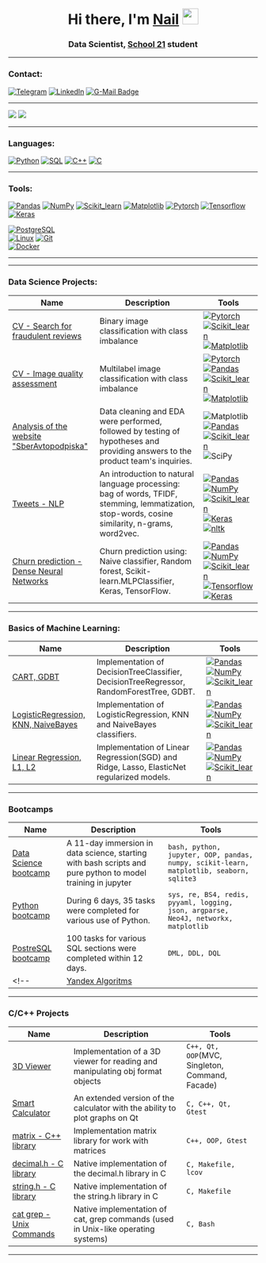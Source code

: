 <h1 align="center">Hi there, I'm <a href="https://www.linkedin.com/in/%D0%BD%D0%B0%D0%B8%D0%BB%D1%8C-%D0%B0%D1%85%D0%BC%D0%B5%D1%82%D0%B3%D0%B0%D1%80%D0%B8%D0%B5%D0%B2-838251206/" target="_blank">Nail</a> 
<img src="https://github.com/blackcater/blackcater/raw/main/images/Hi.gif" height="32"/></h1>
<h3 align="center">Data Scientist, <a href='https://21-school.ru/'>School 21</a> student</h3>

___  
### Contact:
[![Telegram](https://img.shields.io/badge/Telegram-0088cc?style=for-the-badge&logo=telegram&logoColor=white)](https://t.me/NailOren)
[![LinkedIn](https://img.shields.io/badge/linkedin-%230077B5.svg?style=for-the-badge&logo=linkedin&logoColor=white)](https://www.linkedin.com/in/%D0%BD%D0%B0%D0%B8%D0%BB%D1%8C-%D0%B0%D1%85%D0%BC%D0%B5%D1%82%D0%B3%D0%B0%D1%80%D0%B8%D0%B5%D0%B2-838251206/)
[![G-Mail Badge](https://img.shields.io/badge/Gmail-D14836?style=for-the-badge&logo=gmail&logoColor=white)](mailto:ahmetgarievnail@gmail.com)
___
![](https://github-profile-summary-cards.vercel.app/api/cards/most-commit-language?username=proger-n&theme=dracula) ![](https://github-profile-summary-cards.vercel.app/api/cards/repos-per-language?username=proger-n&theme=dracula)
___
### Languages:
[![Python](https://img.shields.io/badge/Python-000000?style=for-the-badge&logo=python&logoColor=F46D01)]()
[![SQL](https://img.shields.io/badge/SQL-000000?style=for-the-badge&logo=sql&logoColor=F46D01)]()
[![C++](https://img.shields.io/badge/C%2B%2B-000000?style=for-the-badge&logo=c%2B%2B&logoColor=F46D01)]()
[![C](https://img.shields.io/badge/C-000000?style=for-the-badge&logo=c&logoColor=F46D01)]()
___
### Tools:
[![Pandas](https://img.shields.io/badge/Pandas-000000?style=for-the-badge&logo=pandas&logoColor=F46D01)]()
[![NumPy](https://img.shields.io/badge/numpy-000000?style=for-the-badge&logo=numpy&logoColor=F46D01)]()
[![Scikit_learn](https://img.shields.io/badge/Scikit_learn-000000?style=for-the-badge&logo=scikit-learn&logoColor=F46D01)]()
[![Matplotlib](https://img.shields.io/badge/Matplotlib-000000?style=for-the-badge&logo=Matplotlib&logoColor=F46D01)]()
[![Pytorch](https://img.shields.io/badge/Pytorch-000000?style=for-the-badge&logo=pytorch&logoColor=F46D01)]()
[![Tensorflow](https://img.shields.io/badge/Tensoflow-000000?style=for-the-badge&logo=tensorflow&logoColor=F46D01)]()
[![Keras](https://img.shields.io/badge/Keras-000000?style=for-the-badge&logo=Keras&logoColor=F46D01)]()  

[![PostgreSQL](https://img.shields.io/badge/PostgreSQL-000000?style=for-the-badge&logo=postgresql&logoColor=F46D01)]()  
[![Linux](https://img.shields.io/badge/Linux-000000?style=for-the-badge&logo=linux&logoColor=F46D01)]()
[![Git](https://img.shields.io/badge/Git-000000?style=for-the-badge&logo=git&logoColor=F46D01)]()  
[![Docker](https://img.shields.io/badge/Docker-000000?style=for-the-badge&logo=docker&logoColor=F46D01)]()
___

___
### **Data Science** Projects:
|    Name           | Description      | Tools        |
|    ---            |      ---         |  ---         |
| [CV - Search for fraudulent reviews](https://github.com/proger-n/Computer_vision_3) | Binary image classification with class imbalance | [![Pytorch](https://img.shields.io/badge/Pytorch-000000?style=for-the-badge&logo=pytorch&logoColor=F46D01)]() [![Scikit_learn](https://img.shields.io/badge/Scikit_learn-000000?style=for-the-badge&logo=scikit-learn&logoColor=F46D01)]() [![Matplotlib](https://img.shields.io/badge/Matplotlib-000000?style=for-the-badge&logo=Matplotlib&logoColor=F46D01)]() |
| [CV - Image quality assessment](https://github.com/proger-n/Computer_vision_2) | Multilabel image classification with class imbalance | [![Pytorch](https://img.shields.io/badge/Pytorch-000000?style=for-the-badge&logo=pytorch&logoColor=F46D01)]() [![Pandas](https://img.shields.io/badge/Pandas-000000?style=for-the-badge&logo=pandas&logoColor=F46D01)]() [![Scikit_learn](https://img.shields.io/badge/Scikit_learn-000000?style=for-the-badge&logo=scikit-learn&logoColor=F46D01)]() [![Matplotlib](https://img.shields.io/badge/Matplotlib-000000?style=for-the-badge&logo=Matplotlib&logoColor=F46D01)]() |
| [Analysis of the website "SberAvtopodpiska"](https://github.com/proger-n/SberAutopodpiska_analysis) | Data cleaning and EDA were performed, followed by testing of hypotheses and providing answers to the product team's inquiries. | ![Matplotlib](https://img.shields.io/badge/Matplotlib-000000?style=for-the-badge&logo=matplotlib&logoColor=%white) [![Pandas](https://img.shields.io/badge/Pandas-000000?style=for-the-badge&logo=pandas&logoColor=F46D01)]() [![Scikit_learn](https://img.shields.io/badge/Scikit_learn-000000?style=for-the-badge&logo=scikit-learn&logoColor=F46D01)]() ![SciPy](https://img.shields.io/badge/SciPy-000000?style=for-the-badge&logo=scipy&logoColor=%white) |
| [Tweets - NLP](https://github.com/proger-n/DS_01_Tweets) | An introduction to natural language processing: bag of words, TFIDF, stemming, lemmatization, stop-words, cosine similarity, n-grams, word2vec. | [![Pandas](https://img.shields.io/badge/Pandas-000000?style=for-the-badge&logo=pandas&logoColor=F46D01)]() [![NumPy](https://img.shields.io/badge/numpy-000000?style=for-the-badge&logo=numpy&logoColor=F46D01)]() [![Scikit_learn](https://img.shields.io/badge/Scikit_learn-000000?style=for-the-badge&logo=scikit-learn&logoColor=F46D01)]() [![Keras](https://img.shields.io/badge/Keras-000000?style=for-the-badge&logo=Keras&logoColor=F46D01)]() [![nltk](https://img.shields.io/badge/nltk-000000?style=for-the-badge&logo=nltk&logoColor=F46D01)]() |
| [Churn prediction - Dense Neural Networks](https://github.com/proger-n/DS_02_Churn_prediction) | Churn prediction using: Naive classifier, Random forest, Scikit-learn.MLPClassifier, Keras, TensorFlow. | [![Pandas](https://img.shields.io/badge/Pandas-000000?style=for-the-badge&logo=pandas&logoColor=F46D01)]() [![NumPy](https://img.shields.io/badge/numpy-000000?style=for-the-badge&logo=numpy&logoColor=F46D01)]() [![Scikit_learn](https://img.shields.io/badge/Scikit_learn-000000?style=for-the-badge&logo=scikit-learn&logoColor=F46D01)]() [![Tensorflow](https://img.shields.io/badge/Tensoflow-000000?style=for-the-badge&logo=tensorflow&logoColor=F46D01)]() [![Keras](https://img.shields.io/badge/Keras-000000?style=for-the-badge&logo=Keras&logoColor=F46D01)]() |
___
### Basics of **Machine Learning**:
|    Name           | Description      | Tools        |
|    ---            |      ---         |  ---         |
| [CART, GDBT](https://github.com/proger-n/ML_learning_05) | Implementation of DecisionTreeClassifier, DecisionTreeRegressor, RandomForestTree, GDBT. | [![Pandas](https://img.shields.io/badge/Pandas-000000?style=for-the-badge&logo=pandas&logoColor=F46D01)]() [![NumPy](https://img.shields.io/badge/numpy-000000?style=for-the-badge&logo=numpy&logoColor=F46D01)]() [![Scikit_learn](https://img.shields.io/badge/Scikit_learn-000000?style=for-the-badge&logo=scikit-learn&logoColor=F46D01)]() |
| [LogisticRegression, KNN, NaiveBayes](https://github.com/proger-n/ML_learning_04) | Implementation of LogisticRegression, KNN and NaiveBayes classifiers. | [![Pandas](https://img.shields.io/badge/Pandas-000000?style=for-the-badge&logo=pandas&logoColor=F46D01)]() [![NumPy](https://img.shields.io/badge/numpy-000000?style=for-the-badge&logo=numpy&logoColor=F46D01)]() [![Scikit_learn](https://img.shields.io/badge/Scikit_learn-000000?style=for-the-badge&logo=scikit-learn&logoColor=F46D01)]() |
| [Linear Regression, L1, L2](https://github.com/proger-n/ML_learning_02) | Implementation of Linear Regression(SGD) and Ridge, Lasso, ElasticNet regularized models. | [![Pandas](https://img.shields.io/badge/Pandas-000000?style=for-the-badge&logo=pandas&logoColor=F46D01)]() [![NumPy](https://img.shields.io/badge/numpy-000000?style=for-the-badge&logo=numpy&logoColor=F46D01)]() [![Scikit_learn](https://img.shields.io/badge/Scikit_learn-000000?style=for-the-badge&logo=scikit-learn&logoColor=F46D01)]() |
___
### Bootcamps
|    Name           | Description      | Tools        |
|    ---            |      ---         |  ---         |
| [Data Science bootcamp](https://github.com/proger-n/DS_bootcamp) | A 11-day immersion in data science, starting with bash scripts and pure python to model training in jupyter | `bash, python, jupyter, OOP, pandas, numpy, scikit-learn, matplotlib, seaborn, sqlite3` |
| [Python bootcamp](https://github.com/proger-n/Python_Bootcamp) | During 6 days, 35 tasks were completed for various use of Python. | `sys, re, BS4, redis, pyyaml, logging, json, argparse, Neo4J, networkx, matplotlib` |
| [PostreSQL bootcamp](https://github.com/proger-n/SQL_bootcamp) | 100 tasks for various SQL sections were completed within 12 days. | `DML, DDL, DQL` |
<!-- | [Yandex Algoritms](https://github.com/proger-n/YandexAlgoTraining) |  |  | -->
___
### C/C++ Projects
|    Name           | Description      | Tools        |
|    ---            |      ---         |  ---         |
| [3D Viewer](https://github.com/proger-n/3dViewerV2_cpp) | Implementation of a 3D viewer for reading and manipulating obj format objects | `C++, Qt, OOP`(MVC, Singleton, Command, Facade) |
| [Smart Calculator](https://github.com/proger-n/SmartCalcV1_c_cpp) | An extended version of the calculator with the ability to plot graphs on Qt | `C, C++, Qt, Gtest` |
| [matrix - C++ library](https://github.com/proger-n/Matrix_cpp) | Implementation matrix library for work with matrices | `C++, OOP, Gtest` |
| [decimal.h - C library](https://github.com/proger-n/decimal_c) | Native implementation of the decimal.h library in C | `C, Makefile, lcov` |
| [string.h - C library](https://github.com/proger-n/string_c) | Native implementation of the string.h library in C | `C, Makefile` |
| [cat grep - Unix Commands](https://github.com/proger-n/UnixCatGrep_c) | Native implementation of cat, grep commands (used in Unix-like operating systems) | `C, Bash` |
___

